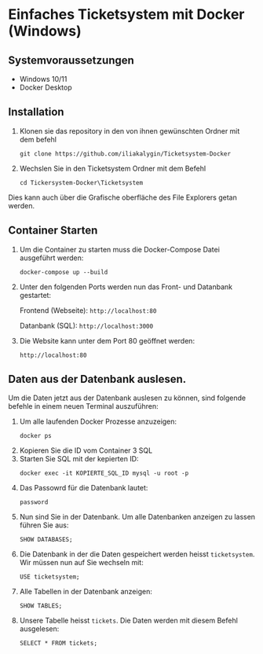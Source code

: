 # Einfaches Ticketsystem mit Docker (Windows)


## Systemvoraussetzungen

- Windows 10/11
- Docker Desktop


## Installation

1. Klonen sie das repository in den von ihnen gewünschten Ordner mit dem befehl
   ```
   git clone https://github.com/iliakalygin/Ticketsystem-Docker
   ```
3. Wechslen Sie in den Ticketsystem Ordner mit dem Befehl
   ```
   cd Tickersystem-Docker\Ticketsystem
   ```
  Dies kann auch über die Grafische oberfläche des File Explorers getan werden.

## Container Starten

1. Um die Container zu starten muss die Docker-Compose Datei ausgeführt werden:
   ```
   docker-compose up --build
   ```
3. Unter den folgenden Ports werden nun das Front- und Datanbank gestartet:
    
   Frontend (Webseite): ```http://localhost:80```
 
   Datanbank (SQL): ```http://localhost:3000```
    
5. Die Website kann unter dem Port 80 geöffnet werden:
   ```
   http://localhost:80
   ```

## Daten aus der Datenbank auslesen.

Um die Daten jetzt aus der Datenbank auslesen zu können, sind folgende befehle in einem neuen Terminal auszuführen:

1. Um alle laufenden Docker Prozesse anzuzeigen:
   ```
   docker ps
   ```
3. Kopieren Sie die ID vom Container 3 SQL
4. Starten Sie SQL mit der kepierten ID:
   ```
   docker exec -it KOPIERTE_SQL_ID mysql -u root -p
   ```
5. Das Passowrd für die Datenbank lautet:
   ```
   password
   ```
6. Nun sind Sie in der Datenbank. Um alle Datenbanken anzeigen zu lassen führen Sie aus:
   ```
   SHOW DATABASES;
   ```
7. Die Datenbank in der die Daten gespeichert werden heisst `ticketsystem`. Wir müssen nun auf Sie wechseln mit:
   ```
   USE ticketsystem; 
   ```
8. Alle Tabellen in der Datenbank anzeigen:
   ```
   SHOW TABLES;
   ```
9. Unsere Tabelle heisst `tickets`. Die Daten werden mit diesem Befehl ausgelesen:
   ```
   SELECT * FROM tickets; 
   ``` 
